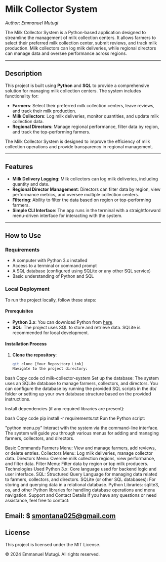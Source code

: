 # Milk Collector System

_Author: Emmanuel Mutugi_

The Milk Collector System is a Python-based application designed to streamline the management of milk collection centers. It allows farmers to select their preferred milk collection center, submit reviews, and track milk production. Milk collectors can log milk deliveries, while regional directors can manage data and oversee performance across regions.

---

## Description

This project is built using **Python** and **SQL** to provide a comprehensive solution for managing milk collection centers. The system includes functionality for:

- **Farmers**: Select their preferred milk collection centers, leave reviews, and track their milk production.
- **Milk Collectors**: Log milk deliveries, monitor quantities, and update milk collection data.
- **Regional Directors**: Manage regional performance, filter data by region, and track the top-performing farmers.

The Milk Collector System is designed to improve the efficiency of milk collection operations and provide transparency in regional management.

---

## Features

- **Milk Delivery Logging**: Milk collectors can log milk deliveries, including quantity and date.
- **Regional Director Management**: Directors can filter data by region, view performance metrics, and oversee multiple collection centers.
- **Filtering**: Ability to filter the data based on region or top-performing farmers.
- **Simple CLI Interface**: The app runs in the terminal with a straightforward menu-driven interface for interacting with the system.

---

## How to Use

### Requirements

- A computer with Python 3.x installed
- Access to a terminal or command prompt
- A SQL database (configured using SQLite or any other SQL service)
- Basic understanding of Python and SQL

### Local Deployment

To run the project locally, follow these steps:

#### Prerequisites

- **Python 3.x**: You can download Python from [here](https://www.python.org/downloads/).
- **SQL**: The project uses SQL to store and retrieve data. SQLite is recommended for local development.

#### Installation Process

1. **Clone the repository**:
   ```bash
   git clone [Your Repository Link]
   Navigate to the project directory:
   ```

bash
Copy code
cd milk-collector-system
Set up the database:
The system uses an SQLite database to manage farmers, collectors, and directors. You can configure the database by running the provided SQL scripts in the db/ folder or setting up your own database structure based on the provided instructions.

Install dependencies (if any required libraries are present):

bash
Copy code
pip install -r requirements.txt
Run the Python script:

"python menu.py"
Interact with the system via the command-line interface. The system will guide you through various menus for adding and managing farmers, collectors, and directors.

Basic Commands
Farmers Menu: View and manage farmers, add reviews, or delete entries.
Collectors Menu: Log milk deliveries, manage collector data.
Directors Menu: Oversee milk collection regions, view performance, and filter data.
Filter Menu: Filter data by region or top milk producers.
Technologies Used
Python 3.x: Core language used for backend logic and user interface.
SQL: Structured Query Language for managing data related to farmers, collectors, and directors.
SQLite (or other SQL databases): For storing and querying data in a relational database.
Python Libraries: sqlite3, os, and other Python libraries for handling database operations and menu navigation.
Support and Contact Details
If you have any questions or need assistance, feel free to contact:

## Email: $ smontana025@gmail.com

## License

This project is licensed under the MIT License.

© 2024 Emmanuel Mutugi. All rights reserved.
